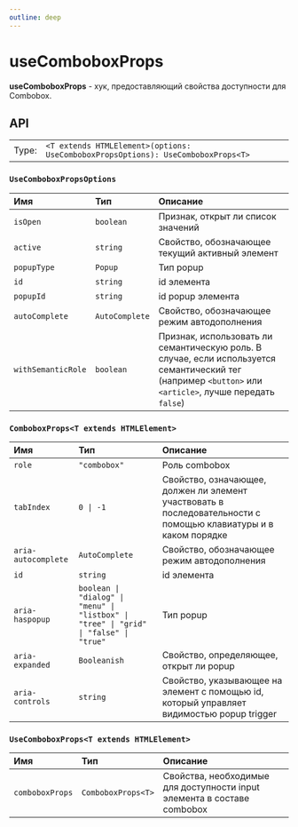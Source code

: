 ```yaml
---
outline: deep
---
```


# useComboboxProps

**useComboboxProps** - хук, предоставляющий свойства доступности для Combobox.

## API

|       |                                                                                  |
| ----: |:---------------------------------------------------------------------------------|
| Type: | `<T extends HTMLElement>(options: UseComboboxPropsOptions): UseComboboxProps<T>` |

### `UseComboboxPropsOptions`

| Имя               | Тип      | Описание    |
|:-------------------|:-----------|:-----------|
| `isOpen`  | `boolean`   | Признак, открыт ли список значений  | 
| `active`  | `string`   | Свойство, обозначающее текущий активный элемент  | 
| `popupType`  | `Popup`   | Тип popup  | 
| `id`  | `string`   | id элемента  | 
| `popupId`  | `string`   | id popup элемента  | 
| `autoComplete`  | `AutoComplete`   | Свойство, обозначающее режим автодополнения  | 
| `withSemanticRole`  | `boolean`   | Признак, использовать ли семантическую роль. В случае, если используется семантический тег (например `<button>` или `<article>`, лучше передать `false`)  | 

### `ComboboxProps<T extends HTMLElement>`

| Имя               | Тип      | Описание    |
|:-------------------|:-----------|:-----------|
| `role`  | `"combobox"`   | Роль combobox  | 
| `tabIndex`  | `0 \| -1`   | Свойство, означающее, должен ли элемент участвовать в последовательности с помощью клавиатуры и в каком порядке  | 
| `aria-autocomplete`  | `AutoComplete`   | Свойство, обозначающее режим автодополнения  | 
| `id`  | `string`   | id элемента  | 
| `aria-haspopup`  | `boolean \| "dialog" \| "menu" \| "listbox" \| "tree" \| "grid" \| "false" \| "true"`   | Тип popup  | 
| `aria-expanded`  | `Booleanish`   | Свойство, определяющее, открыт ли popup  | 
| `aria-controls`  | `string`   | Свойство, указывающее на элемент с помощью id, который управляет видимостью popup trigger  | 

### `UseComboboxProps<T extends HTMLElement>`

| Имя               | Тип      | Описание    |
|:-------------------|:-----------|:-----------|
| `comboboxProps`  | `ComboboxProps<T>`   | Свойства, необходимые для доступности input элемента в составе combobox  | 
